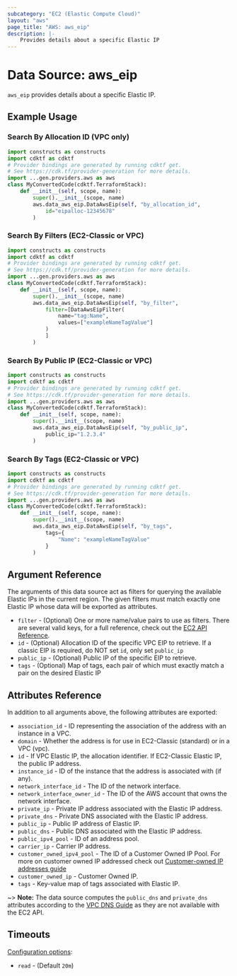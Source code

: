 ```yaml
---
subcategory: "EC2 (Elastic Compute Cloud)"
layout: "aws"
page_title: "AWS: aws_eip"
description: |-
    Provides details about a specific Elastic IP
---
```


# Data Source: aws_eip

`aws_eip` provides details about a specific Elastic IP.

## Example Usage

### Search By Allocation ID (VPC only)

```python
import constructs as constructs
import cdktf as cdktf
# Provider bindings are generated by running cdktf get.
# See https://cdk.tf/provider-generation for more details.
import ...gen.providers.aws as aws
class MyConvertedCode(cdktf.TerraformStack):
    def __init__(self, scope, name):
        super().__init__(scope, name)
        aws.data_aws_eip.DataAwsEip(self, "by_allocation_id",
            id="eipalloc-12345678"
        )
```

### Search By Filters (EC2-Classic or VPC)

```python
import constructs as constructs
import cdktf as cdktf
# Provider bindings are generated by running cdktf get.
# See https://cdk.tf/provider-generation for more details.
import ...gen.providers.aws as aws
class MyConvertedCode(cdktf.TerraformStack):
    def __init__(self, scope, name):
        super().__init__(scope, name)
        aws.data_aws_eip.DataAwsEip(self, "by_filter",
            filter=[DataAwsEipFilter(
                name="tag:Name",
                values=["exampleNameTagValue"]
            )
            ]
        )
```

### Search By Public IP (EC2-Classic or VPC)

```python
import constructs as constructs
import cdktf as cdktf
# Provider bindings are generated by running cdktf get.
# See https://cdk.tf/provider-generation for more details.
import ...gen.providers.aws as aws
class MyConvertedCode(cdktf.TerraformStack):
    def __init__(self, scope, name):
        super().__init__(scope, name)
        aws.data_aws_eip.DataAwsEip(self, "by_public_ip",
            public_ip="1.2.3.4"
        )
```

### Search By Tags (EC2-Classic or VPC)

```python
import constructs as constructs
import cdktf as cdktf
# Provider bindings are generated by running cdktf get.
# See https://cdk.tf/provider-generation for more details.
import ...gen.providers.aws as aws
class MyConvertedCode(cdktf.TerraformStack):
    def __init__(self, scope, name):
        super().__init__(scope, name)
        aws.data_aws_eip.DataAwsEip(self, "by_tags",
            tags={
                "Name": "exampleNameTagValue"
            }
        )
```

## Argument Reference

The arguments of this data source act as filters for querying the available
Elastic IPs in the current region. The given filters must match exactly one
Elastic IP whose data will be exported as attributes.

* `filter` - (Optional) One or more name/value pairs to use as filters. There are several valid keys, for a full reference, check out the [EC2 API Reference](https://docs.aws.amazon.com/AWSEC2/latest/APIReference/API_DescribeAddresses.html).
* `id` - (Optional) Allocation ID of the specific VPC EIP to retrieve. If a classic EIP is required, do NOT set `id`, only set `public_ip`
* `public_ip` - (Optional) Public IP of the specific EIP to retrieve.
* `tags` - (Optional) Map of tags, each pair of which must exactly match a pair on the desired Elastic IP

## Attributes Reference

In addition to all arguments above, the following attributes are exported:

* `association_id` - ID representing the association of the address with an instance in a VPC.
* `domain` - Whether the address is for use in EC2-Classic (standard) or in a VPC (vpc).
* `id` - If VPC Elastic IP, the allocation identifier. If EC2-Classic Elastic IP, the public IP address.
* `instance_id` - ID of the instance that the address is associated with (if any).
* `network_interface_id` - The ID of the network interface.
* `network_interface_owner_id` - The ID of the AWS account that owns the network interface.
* `private_ip` - Private IP address associated with the Elastic IP address.
* `private_dns` - Private DNS associated with the Elastic IP address.
* `public_ip` - Public IP address of Elastic IP.
* `public_dns` - Public DNS associated with the Elastic IP address.
* `public_ipv4_pool` - ID of an address pool.
* `carrier_ip` - Carrier IP address.
* `customer_owned_ipv4_pool` - The ID of a Customer Owned IP Pool. For more on customer owned IP addressed check out [Customer-owned IP addresses guide](https://docs.aws.amazon.com/outposts/latest/userguide/outposts-networking-components.html#ip-addressing)
* `customer_owned_ip` - Customer Owned IP.
* `tags` - Key-value map of tags associated with Elastic IP.

~> **Note:** The data source computes the `public_dns` and `private_dns` attributes according to the [VPC DNS Guide](https://docs.aws.amazon.com/vpc/latest/userguide/vpc-dns.html#vpc-dns-hostnames) as they are not available with the EC2 API.

## Timeouts

[Configuration options](https://developer.hashicorp.com/terraform/language/resources/syntax#operation-timeouts):

- `read` - (Default `20m`)

<!-- cache-key: cdktf-0.17.0-pre.15 input-fc9e5807db93a808fd845f897016aa84399968c49867fc0625f347d234d2eae4 -->